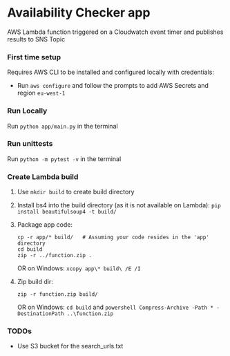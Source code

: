 # Availability Checker app
AWS Lambda function triggered on a Cloudwatch event timer and publishes results to SNS Topic

### First time setup

Requires AWS CLI to be installed and configured locally with credentials:

- Run `aws configure` and follow the prompts to add AWS Secrets and region `eu-west-1`

### Run Locally

Run `python app/main.py` in the terminal

### Run unittests

Run `python -m pytest -v` in the terminal

### Create Lambda build

1. Use `mkdir build` to create build directory

2. Install bs4 into the build directory (as it is not available on Lambda):
   `pip install beautifulsoup4 -t build/`

3. Package app code:
    ```
    cp -r app/* build/   # Assuming your code resides in the 'app' directory
    cd build
    zip -r ../function.zip .
    ```

    OR on Windows: `xcopy app\* build\ /E /I` 

4. Zip build dir:

    `zip -r function.zip build/`

    OR on Windows: `cd build` and `powershell Compress-Archive -Path * -DestinationPath ..\function.zip` 


### TODOs

 - Use S3 bucket for the search_urls.txt
